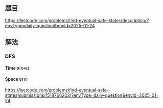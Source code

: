 ## 題目
https://leetcode.com/problems/find-eventual-safe-states/description/?envType=daily-question&envId=2025-01-24

## 解法
### DFS
#### Time `O(V+E)`
#### Space `O(V)`
https://leetcode.com/problems/find-eventual-safe-states/submissions/1518766202/?envType=daily-question&envId=2025-01-24

